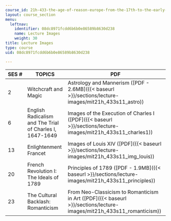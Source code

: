 ```yaml
---
course_id: 21h-433-the-age-of-reason-europe-from-the-17th-to-the-early-19th-centuries-spring-2011
layout: course_section
menu:
  leftnav:
    identifier: 08dc8971fcdd6b6b0e86589b8630d238
    name: Lecture Images
    weight: 30
title: Lecture Images
type: course
uid: 08dc8971fcdd6b6b0e86589b8630d238

---
```


| SES # | TOPICS | PDF |
| --- | --- | --- |
| 2 | Witchcraft and Magic | Astrology and Mannerism ([PDF - 2.6MB]({{< baseurl >}}/sections/lecture-images/mit21h_433s11_astro)) |
| 6 | English Radicalism and The Trial of Charles I, 1647-1649 | Images of the Execution of Charles I ([PDF]({{< baseurl >}}/sections/lecture-images/mit21h_433s11_charles1)) |
| 13 | Enlightenment Francet | Images of Louis XIV ([PDF]({{< baseurl >}}/sections/lecture-images/mit21h_433s11_img_louis)) |
| 20 | French Revolution I: The Ideals of 1789 | Principles of 1789 ([PDF - 1.9MB]({{< baseurl >}}/sections/lecture-images/mit21h_433s11_principles)) |
| 23 | The Cultural Backlash: Romanticism | From Neo-Classicism to Romanticism in Art ([PDF]({{< baseurl >}}/sections/lecture-images/mit21h_433s11_romanticism))